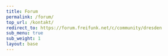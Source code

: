 ```yaml
---
title: Forum
permalink: /forum/
top_url: /kontakt/
redirect_to: https://forum.freifunk.net/c/community/dresden
sub_menu: true
sub_weight: 1
layout: base
---
```

